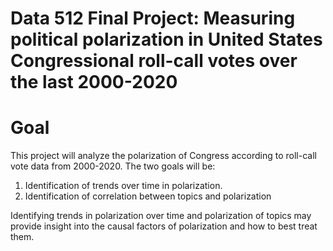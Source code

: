 # Data 512 Final Project: Measuring political polarization in United States Congressional roll-call votes over the last 2000-2020

# Goal
This project will analyze the polarization of Congress according to roll-call vote data from 2000-2020. The two goals will be:
   
   1. Identification of trends over time in polarization.
   2. Identification of correlation between topics and polarization
   
Identifying trends in polarization over time and polarization of topics may provide insight into the causal factors of polarization and how to best treat them.